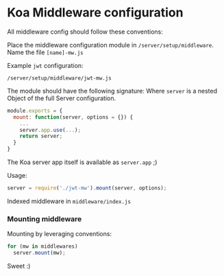# Koa Middleware configuration

All middleware config should follow these conventions:

Place the middleware configuration module in `/server/setup/middleware`.
Name the file `[name]-mw.js`

Example `jwt` configuration:

`/server/setup/middleware/jwt-mw.js`

The module should have the following signature:
Where `server` is a nested Object of the full Server configuration.

```js
module.exports = {
  mount: function(server, options = {}) {
    ...
    server.app.use(...);
    return server;
  }
}
```

The Koa server app itself is available as `server.app` ;)

Usage:

```js
server = require('./jwt-mw').mount(server, options);
```

Indexed middleware in `middleware/index.js`

### Mounting middleware

Mounting by leveraging conventions:

```js
for (mw in middlewares) 
  server.mount(mw);
```

Sweet :)
